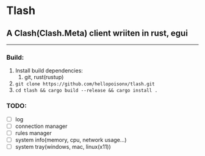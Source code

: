# Tlash
## A Clash(Clash.Meta) client wriiten in rust, egui

-----

### Build:
1. Install build dependencies:
    1. git, rust(rustup)
2. `git clone https://github.com/hellopoisonx/tlash.git`
3. `cd tlash && cargo build --release && cargo install .`

### TODO:
- [ ] log
- [ ] connection manager
- [ ] rules manager
- [ ] system info(memory, cpu, network usage...)
- [ ] system tray(windows, mac, linux(x11))